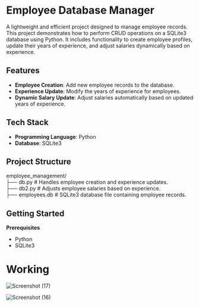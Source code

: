 # Employee Database Manager  

A lightweight and efficient project designed to manage employee records. This project demonstrates how to perform CRUD operations on a SQLite3 database using Python. It includes functionality to create employee profiles, update their years of experience, and adjust salaries dynamically based on experience.  

## Features  
- **Employee Creation**: Add new employee records to the database.  
- **Experience Update**: Modify the years of experience for employees.  
- **Dynamic Salary Update**: Adjust salaries automatically based on updated years of experience.  

## Tech Stack  
- **Programming Language**: Python  
- **Database**: SQLite3  

## Project Structure  
employee_management/<br>
├── db.py        # Handles employee creation and experience updates. <br>
├── db2.py       # Adjusts employee salaries based on experience. <br>
├── employees.db # SQLite3 database file containing employee records.

## Getting Started
**Prerequisites**
-  Python
-  SQLite3

# Working

![Screenshot (17)](https://github.com/user-attachments/assets/84c71c1c-d0c8-4648-8f50-571e8e93016c)

![Screenshot (16)](https://github.com/user-attachments/assets/fb22ca4a-18e7-4b61-90bf-dbd305fac11b)
